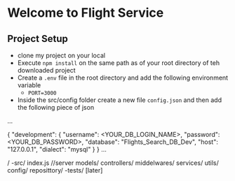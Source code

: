 # Welcome to Flight Service

## Project Setup
- clone my project on your local
- Execute `npm install` on the same path as of your root directory of teh downloaded project
- Create a `.env` file in the root directory and add the following environment variable
    - `PORT=3000`
- Inside the src/config folder create a new file `config.json` and then add the following piece of json

...

{
    "development": {
    "username": <YOUR_DB_LOGIN_NAME>,
    "password": <YOUR_DB_PASSWORD>,
    "database": "Flights_Search_DB_Dev",
    "host": "127.0.0.1",
    "dialect": "mysql"
  }
}
...




/
    -src/
        index.js //server
        models/
        controllers/
        middelwares/
        services/
        utils/
        config/
        reposittory/
    -tests/ [later]